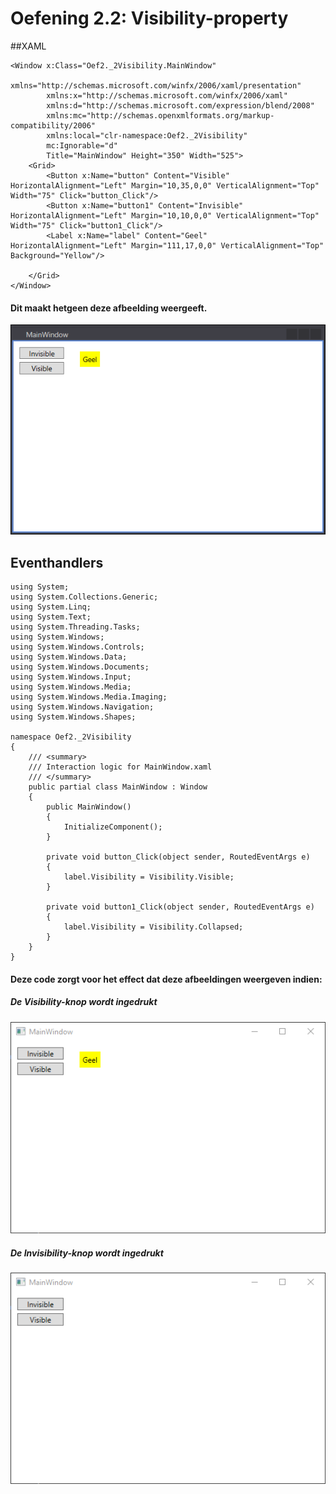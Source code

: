 # Oefening 2.2: Visibility-property

##XAML

```
<Window x:Class="Oef2._2Visibility.MainWindow"
        xmlns="http://schemas.microsoft.com/winfx/2006/xaml/presentation"
        xmlns:x="http://schemas.microsoft.com/winfx/2006/xaml"
        xmlns:d="http://schemas.microsoft.com/expression/blend/2008"
        xmlns:mc="http://schemas.openxmlformats.org/markup-compatibility/2006"
        xmlns:local="clr-namespace:Oef2._2Visibility"
        mc:Ignorable="d"
        Title="MainWindow" Height="350" Width="525">
    <Grid>
        <Button x:Name="button" Content="Visible" HorizontalAlignment="Left" Margin="10,35,0,0" VerticalAlignment="Top" Width="75" Click="button_Click"/>
        <Button x:Name="button1" Content="Invisible" HorizontalAlignment="Left" Margin="10,10,0,0" VerticalAlignment="Top" Width="75" Click="button1_Click"/>
        <Label x:Name="label" Content="Geel" HorizontalAlignment="Left" Margin="111,17,0,0" VerticalAlignment="Top" Background="Yellow"/>

    </Grid>
</Window>
```

#### Dit maakt hetgeen deze afbeelding weergeeft.

![afbeelding](https://github.com/MathiasV-immalle/portfolio/blob/master/AfbeeldingenGithub/Oef2.2/2016-11-10%2021_29_57-Oef2.2Visibility%20-%20Microsoft%20Visual%20Studio%20scherm.png)

## Eventhandlers

```
using System;
using System.Collections.Generic;
using System.Linq;
using System.Text;
using System.Threading.Tasks;
using System.Windows;
using System.Windows.Controls;
using System.Windows.Data;
using System.Windows.Documents;
using System.Windows.Input;
using System.Windows.Media;
using System.Windows.Media.Imaging;
using System.Windows.Navigation;
using System.Windows.Shapes;

namespace Oef2._2Visibility
{
    /// <summary>
    /// Interaction logic for MainWindow.xaml
    /// </summary>
    public partial class MainWindow : Window
    {
        public MainWindow()
        {
            InitializeComponent();
        }

        private void button_Click(object sender, RoutedEventArgs e)
        {
            label.Visibility = Visibility.Visible;
        }

        private void button1_Click(object sender, RoutedEventArgs e)
        {
            label.Visibility = Visibility.Collapsed;
        }
    }
}
```

#### Deze code zorgt voor het effect dat deze afbeeldingen weergeven indien:

##### De Visibility-knop wordt ingedrukt

![Visibility](https://github.com/MathiasV-immalle/portfolio/blob/master/AfbeeldingenGithub/Oef2.2/2016-11-10%2021_04_06-MainWindow.png)

##### De Invisibility-knop wordt ingedrukt

![Invisibility](https://github.com/MathiasV-immalle/portfolio/blob/master/AfbeeldingenGithub/Oef2.2/2016-11-10%2021_04_25-MainWindow.png)
